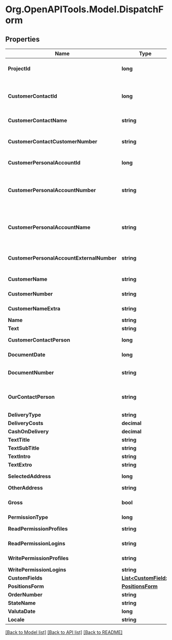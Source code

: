 
# Org.OpenAPITools.Model.DispatchForm

## Properties

Name | Type | Description | Notes
------------ | ------------- | ------------- | -------------
**ProjectId** | **long** | projectId (Projekt). Sets also projectNumber, projectName. Please look up in your sales (Vertriebs-) and/or outgoing invoice settings (Abrechnungseinstellungen) to check if projectId is mandatory. | [optional] 
**CustomerContactId** | **long** | customerContactId (Lead/Interessent/Kunde). Sets also customerPersonalAccountId, customerPersonalAccountNumber, customerPersonalAccountName, customerPersonalAccountExternalNumber, customerName, customerNameExtra, customerNumber, customerContactName, customerContactCustomerNumber. Must be set if project is not mandatory. Ignored otherwise. | 
**CustomerContactName** | **string** | customerContactName - the name of the contact with the given customerContactId. | [optional] [readonly] 
**CustomerContactCustomerNumber** | **string** | The customer number of the contact with the given customerContactId. Where to find the value in the Scopevisio client: open contact with master id &#x3D;&#x3D; customerContactId, go to sphere (Rolle) Allgemein. The field contact number (Kontaktnummer) is the customerContactCustomerNumber. | [optional] [readonly] 
**CustomerPersonalAccountId** | **long** | The master id of personal account associated with the contact with the given customerContactId. | [optional] [readonly] 
**CustomerPersonalAccountNumber** | **string** | The number of the personal account associated with the contact with the given customerContactId. Where to find the value in the Scopevisio client: open contact with master id &#x3D;&#x3D; customerContactId, go to sphere (Rolle) Debitor. Field account number (Kontonummer) is the customerPersonalAccountNumber. This field also corresponds to field \&quot;debitorNumber\&quot; from endpoint  /contact/{customerContactId} and field  \&quot;number\&quot; from /debitoraccounts. | [optional] [readonly] 
**CustomerPersonalAccountName** | **string** | The name of the personal account associated with the contact with the given customerContactId. Where to find the value in the Scopevisio client: open contact with master id &#x3D;&#x3D; customerContactId, go to sphere (Rolle) Debitor. Field account name (Kontoname) is the customerPersonalAccountName. This field also corresponds to field \&quot;name\&quot; from endpoint /debitoraccounts. | [optional] [readonly] 
**CustomerPersonalAccountExternalNumber** | **string** | The customer number of the personal account with the given customerPersonalAccountNumber. Where to find the value in the Scopevisio client: open contact with master id &#x3D;&#x3D; customerContactId, go to sphere (Rolle) Debitor.  Field customer number (Kundennummer) is the customerPersonalAccountExternalNumber. | [optional] [readonly] 
**CustomerName** | **string** | This field is for internal use only. Please use field customerContactName. | [optional] [readonly] 
**CustomerNumber** | **string** | This field is for internal use only. Please use fields customerContactCustomerNumber or customerPersonalAccountExternalNumber. | [optional] [readonly] 
**CustomerNameExtra** | **string** | This field is for internal use only. Please use fields customerContactCustomerNumber or customerPersonalAccountName. | [optional] [readonly] 
**Name** | **string** | name (Bezeichnung) | [optional] 
**Text** | **string** | text (Beschreibung) | [optional] 
**CustomerContactPerson** | **long** | customerContactPerson (Ansprechpartner). Sets also customerContactPersonName. The contact must be an employee of the project contact (contactId). | [optional] 
**DocumentDate** | **long** | documentDate (PZ-/Angebots-/Auftrags-/Rechnungs-/GS-/LS-Datum). If not given, it is set to the current date. Sets also documentDateMonth. | 
**DocumentNumber** | **string** | documentNumber (Potenzial-/Angebots-/Auftrags-/Rechnungs-/Gutschrifts-/Lieferscheinnummer).The field is mandatory. If not provided a document number is generated. | [optional] 
**OurContactPerson** | **string** | ourContactPerson (Potenzial-/Angebots- Auftrags-/Rechnungs-/Gutschrifts-/Lieferscheinbearbeiter). The UID of a Scopevisio user. The user must have a user contact (Aus Benutzerkontakt) for the current organisation. Setting this field also sets ourContactPersonName. | [optional] 
**DeliveryType** | **string** | deliveryType (Lieferart). | [optional] 
**DeliveryCosts** | **decimal** | deliveryCosts (Lieferkosten). | [optional] 
**CashOnDelivery** | **decimal** | cashOnDelivery (Nachnamegebühr). | [optional] 
**TextTitle** | **string** | textTitle (Titel). | [optional] 
**TextSubTitle** | **string** | textSubTitle (Untertitel). | [optional] 
**TextIntro** | **string** | textIntro (Einleitungstext). Use \&quot;\\n\&quot; to insert new line. | [optional] 
**TextExtro** | **string** | textExtro (Schlusstext). Use \&quot;\\n\&quot; to insert new line. | [optional] 
**SelectedAddress** | **long** | selectedAddress (Adresse [Haupt-/Rechnungs-/Liefer-/freie Adresse]). 0 &#x3D; Hauptadresse, 1 &#x3D; Rechnungsadresse, 2 &#x3D; freie Adresse, 3 &#x3D; Lieferadresse | [optional] 
**OtherAddress** | **string** | otherAddress (freie Adresse). Use \&quot;\\n\&quot; to insert new line. | [optional] 
**Gross** | **bool** | gross (Preisangabe - Netto/Brutto) | [optional] [default to false]
**PermissionType** | **long** | 0 &#x3D; Öffentlich, 1 &#x3D; Benutzerdefiniert, 2 &#x3D; Persönlich | [optional] 
**ReadPermissionProfiles** | **string** | comma separated list of profiles for the read permissions, evaluated only if permissionType equals 1. | [optional] 
**ReadPermissionLogins** | **string** | comma separated list of user login emails for the read permissions, evaluated only if permissionType equals 1. | [optional] 
**WritePermissionProfiles** | **string** | comma separated list of profiles for full access, evaluated only if permissionType equals 1. | [optional] 
**WritePermissionLogins** | **string** | comma separated list of user login emails, evaluated only if permissionType equals 1. | [optional] 
**CustomFields** | [**List&lt;CustomField&gt;**](CustomField.md) | Benutzerdefinierte Felder | [optional] 
**PositionsForm** | [**PositionsForm**](PositionsForm.md) |  | [optional] 
**OrderNumber** | **string** | orderNumber (Bestellnummer) | [optional] 
**StateName** | **string** | state (Angebotsstatus). Sets also state. | [optional] 
**ValutaDate** | **long** | valutaDate (Umsatz-Zeitpunkt). | [optional] 
**Locale** | **string** | locale (Sprache) | [optional] 

[[Back to Model list]](../README.md#documentation-for-models)
[[Back to API list]](../README.md#documentation-for-api-endpoints)
[[Back to README]](../README.md)

